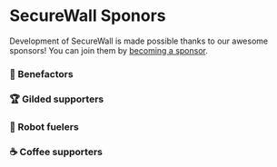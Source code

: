 # SecureWall Sponors 

Development of SecureWall is made possible thanks to our awesome sponsors!
You can join them by [becoming a sponsor](https://github.com/sponsors/SecuritasMachina).

### 💖 Benefactors

### 🏆 Gilded supporters 

### 🤖 Robot fuelers 

### ☕️  Coffee supporters 
